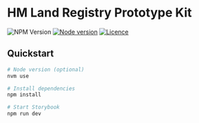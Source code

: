 # HM Land Registry Prototype Kit

![NPM Version](https://img.shields.io/npm/v/%40hmlr%2Ffrontend?label=hmlr-frontend)
[![Node version](https://img.shields.io/node/v-lts/@hmlr/frontend?style=flat-square&logo=nodedotjs&logoColor=white)](https://github.com/LandRegistry/hmlr-frontend/blob/main/.nvmrc)
[![Licence](https://img.shields.io/github/license/LandRegistry/hmlr-frontend?style=flat-square)](https://github.com/LandRegistry/hmlr-frontend/blob/main/LICENCE)

## Quickstart

```sh
# Node version (optional)
nvm use

# Install dependencies
npm install

# Start Storybook
npm run dev
```
